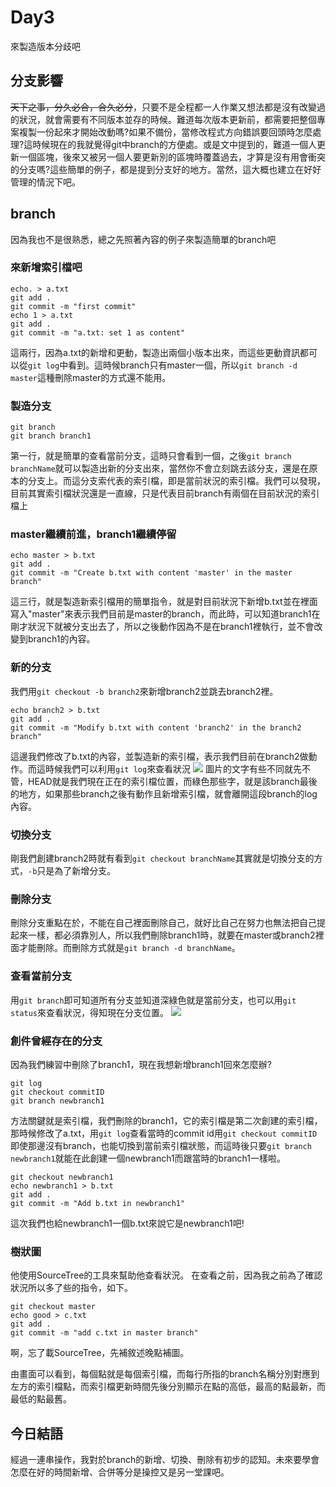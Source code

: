 # Day3
來製造版本分歧吧
## 分支影響
~~天下之事，分久必合，合久必分~~，只要不是全程都一人作業又想法都是沒有改變過的狀況，就會需要有不同版本並存的時候。難道每次版本更新前，都需要把整個專案複製一份起來才開始改動嗎?如果不備份，當修改程式方向錯誤要回頭時怎麼處理?這時候現在的我就覺得git中branch的方便處。或是文中提到的，難道一個人更新一個區塊，後來又被另一個人要更新別的區塊時覆蓋過去，才算是沒有用會衝突的分支嗎?這些簡單的例子，都是提到分支好的地方。當然，這大概也建立在好好管理的情況下吧。
## branch
因為我也不是很熟悉，總之先照著內容的例子來製造簡單的branch吧
### 來新增索引檔吧
```
echo. > a.txt
git add .
git commit -m "first commit"
echo 1 > a.txt
git add .
git commit -m "a.txt: set 1 as content"
```
這兩行，因為a.txt的新增和更動，製造出兩個小版本出來，而這些更動資訊都可以從`git log`中看到。這時候branch只有master一個，所以`git branch -d master`這種刪除master的方式還不能用。
### 製造分支
```
git branch
git branch branch1
```
第一行，就是簡單的查看當前分支，這時只會看到一個，之後`git branch branchName`就可以製造出新的分支出來，當然你不會立刻跳去該分支，還是在原本的分支上。而這分支索代表的索引檔，即是當前狀況的索引檔。我們可以發現，目前其實索引檔狀況還是一直線，只是代表目前branch有兩個在目前狀況的索引檔上

### master繼續前進，branch1繼續停留
```
echo master > b.txt
git add .
git commit -m "Create b.txt with content 'master' in the master branch"
```
這三行，就是製造新索引檔用的簡單指令，就是對目前狀況下新增b.txt並在裡面寫入"master"來表示我們目前是master的branch，而此時，可以知道branch1在剛才狀況下就被分支出去了，所以之後動作因為不是在branch1裡執行，並不會改變到branch1的內容。
### 新的分支
我們用`git checkout -b branch2`來新增branch2並跳去branch2裡。
```
echo branch2 > b.txt
git add .
git commit -m "Modify b.txt with content 'branch2' in the branch2 branch"
```
這邊我們修改了b.txt的內容，並製造新的索引檔，表示我們目前在branch2做動作。而這時候我們可以利用`git log`來查看狀況
![](https://i.imgur.com/TcADjUM.png)
圖片的文字有些不同就先不管，HEAD就是我們現在正在的索引檔位置，而綠色那些字，就是該branch最後的地方，如果那些branch之後有動作且新增索引檔，就會離開這段branch的log內容。
### 切換分支
剛我們創建branch2時就有看到`git checkout branchName`其實就是切換分支的方式，`-b`只是為了新增分支。
### 刪除分支
刪除分支重點在於，不能在自己裡面刪除自己，就好比自己在努力也無法把自己提起來一樣，都必須靠別人，所以我們刪除branch1時，就要在master或branch2裡面才能刪除。而刪除方式就是`git branch -d branchName`。
### 查看當前分支
用`git branch`即可知道所有分支並知道深綠色就是當前分支，也可以用`git status`來查看狀況，得知現在分支位置。
![](https://i.imgur.com/ZDaHPhN.png)
### 創件曾經存在的分支
因為我們練習中刪除了branch1，現在我想新增branch1回來怎麼辦?
```
git log
git checkout commitID
git branch newbranch1
```
方法關鍵就是索引檔，我們刪除的branch1，它的索引檔是第二次創建的索引檔，那時候修改了a.txt，用`git log`查看當時的commit id用`git checkout commitID`即使那邊沒有branch，也能切換到當前索引檔狀態，而這時後只要`git branch newbranch1`就能在此創建一個newbranch1而跟當時的branch1一樣啦。
```
git checkout newbranch1
echo newbranch1 > b.txt
git add .
git commit -m "Add b.txt in newbranch1"
```
這次我們也給newbranch1一個b.txt來說它是newbranch1吧!
### 樹狀圖
他使用SourceTree的工具來幫助他查看狀況。
在查看之前，因為我之前為了確認狀況所以多了些的指令，如下。
```
git checkout master
echo good > c.txt
git add .
git commit -m "add c.txt in master branch"
```
啊，忘了載SourceTree，先補敘述晚點補圖。

由畫面可以看到，每個點就是每個索引檔，而每行所指的branch名稱分別對應到左方的索引檔點，而索引檔更新時間先後分別顯示在點的高低，最高的點最新，而最低的點最舊。
## 今日結語
經過一連串操作，我對於branch的新增、切換、刪除有初步的認知。未來要學會怎麼在好的時間新增、合併等分是操控又是另一堂課吧。
